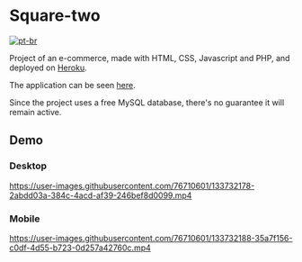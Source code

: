 # Square-two
[![pt-br](https://img.shields.io/badge/lang-pt--br-green.svg)](https://github.com/rafomiya/square-two/blob/main/README.pt-br.md)

Project of an e-commerce, made with HTML, CSS, Javascript and PHP, and deployed on [Heroku](https://www.heroku.com/).

The application can be seen [here](https://square-two.herokuapp.com/).

Since the project uses a free MySQL database, there's no guarantee it will remain active.

## Demo

### Desktop

https://user-images.githubusercontent.com/76710601/133732178-2abdd03a-384c-4acd-af39-246bef8d0099.mp4

### Mobile

https://user-images.githubusercontent.com/76710601/133732188-35a7f156-c0df-4d55-b723-0d257a42760c.mp4
